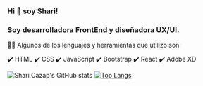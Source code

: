 ### Hi 👋 soy Shari!

<!--
**SharonCazap/SharonCazap** is a ✨ _special_ ✨ repository because its `README.md` (this file) appears on your GitHub profile. -->

###  Soy desarrolladora FrontEnd y diseñadora UX/UI. 


👩‍💻 Algunos de los lenguajes y herramientas que utilizo son:

✔️ HTML
✔️ CSS
✔️ JavaScript
✔️ Bootstrap
✔️ React
✔️ Adobe XD

![Shari Cazap's GitHub stats](https://github-readme-stats.vercel.app/api?username=sharoncazap&theme=buefy&show_icons=true) [![Top Langs](https://github-readme-stats.vercel.app/api/top-langs/?username=sharoncazap&layout=compact&theme=buefy)](https://github.com/sharoncazap/github-readme-stats)
